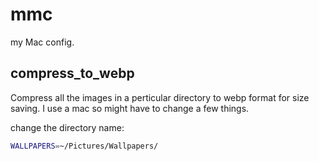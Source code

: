 # mmc

my Mac config.

## compress_to_webp

Compress all the images in a perticular directory to webp format for size saving. I use a mac so 
might have to change a few things.

change the directory name:
```bash
WALLPAPERS=~/Pictures/Wallpapers/
```
